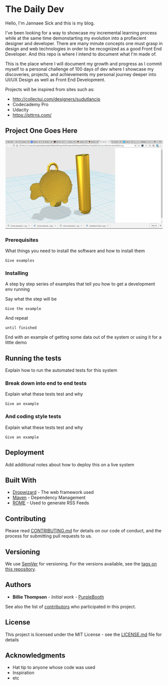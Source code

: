 # The Daily Dev

Hello, I'm Jannaee Sick and this is my blog.

I've been looking for a way to showcase my incremental learning process while at the same time demonstarting my evolution into a profiecient designer and developer. There are many minute concepts one must grasp in design and web technologies in order to be recognized as a good Front End Developer. And this repo is where I intend to document what I'm made of.

This is the place where I will document my growth and progress as I commit myself to a personal challenge of 100 days of dev where I showcase my discoveries, projects, and achievements my personal journey deeper into UI/UX Design as well as Front End Development.

Projects will be inspired from sites such as:
* http://collectui.com/designers/sudutlancip
* Codecademy Pro 
* Udacity
* https://pttrns.com/


## Project One Goes Here

![Image of testfile](src/images/testimage.png)


### Prerequisites

What things you need to install the software and how to install them

```
Give examples
```

### Installing

A step by step series of examples that tell you how to get a development env running

Say what the step will be

```
Give the example
```

And repeat

```
until finished
```

End with an example of getting some data out of the system or using it for a little demo

## Running the tests

Explain how to run the automated tests for this system

### Break down into end to end tests

Explain what these tests test and why

```
Give an example
```

### And coding style tests

Explain what these tests test and why

```
Give an example
```

## Deployment

Add additional notes about how to deploy this on a live system

## Built With

* [Dropwizard](http://www.dropwizard.io/1.0.2/docs/) - The web framework used
* [Maven](https://maven.apache.org/) - Dependency Management
* [ROME](https://rometools.github.io/rome/) - Used to generate RSS Feeds

## Contributing

Please read [CONTRIBUTING.md](https://gist.github.com/PurpleBooth/b24679402957c63ec426) for details on our code of conduct, and the process for submitting pull requests to us.

## Versioning

We use [SemVer](http://semver.org/) for versioning. For the versions available, see the [tags on this repository](https://github.com/your/project/tags). 

## Authors

* **Billie Thompson** - *Initial work* - [PurpleBooth](https://github.com/PurpleBooth)

See also the list of [contributors](https://github.com/your/project/contributors) who participated in this project.

## License

This project is licensed under the MIT License - see the [LICENSE.md](LICENSE.md) file for details

## Acknowledgments

* Hat tip to anyone whose code was used
* Inspiration
* etc
